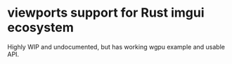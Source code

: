# viewports support for Rust imgui ecosystem
Highly WIP and undocumented, but has working wgpu example and usable API.
